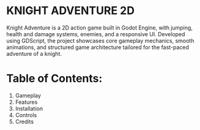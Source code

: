 # KNIGHT ADVENTURE 2D
Knight Adventure is a 2D action game built in Godot Engine, with jumping, health and damage systems, enemies, and a responsive UI. 
Developed using GDScript, the project showcases core gameplay mechanics, smooth animations, and structured game architecture tailored for the fast-paced adventure of a knight.

# Table of Contents:
1. Gameplay
2. Features
3. Installation
4. Controls
5. Credits
